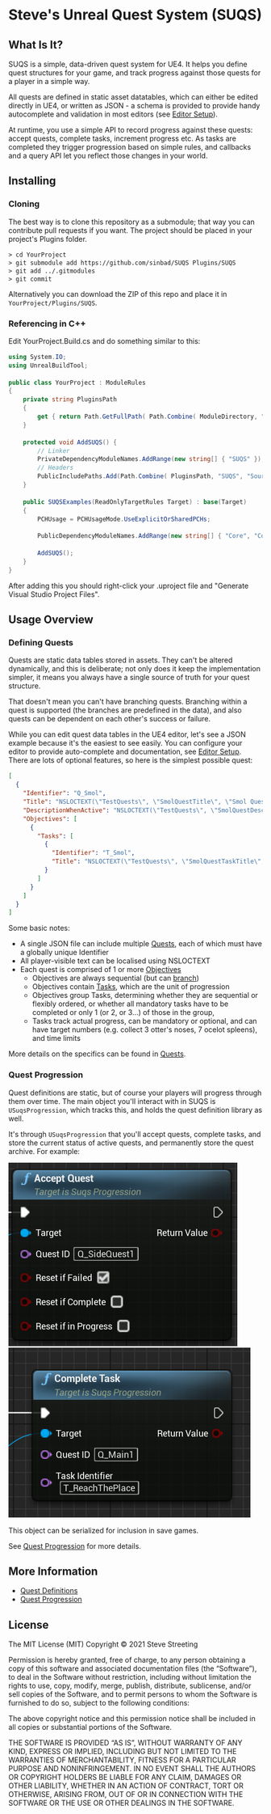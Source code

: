 # Steve's Unreal Quest System (SUQS)

## What Is It?

SUQS is a simple, data-driven quest system for UE4. It helps you define quest structures for your game, 
and track progress against those quests for a player in a simple way. 

All quests are defined in static asset datatables, which can either be edited directly in UE4, or written
as JSON - a schema is provided to provide handy autocomplete and validation in most editors 
(see [Editor Setup](docs/EditorSetup.md)).

At runtime, you use a simple API to record progress against these quests: accept quests, complete tasks,
increment progress etc. As tasks are completed they trigger progression based on simple rules, and callbacks
and a query API let you reflect those changes in your world.


## Installing

### Cloning

The best way is to clone this repository as a submodule; that way you can contribute
pull requests if you want. The project should be placed in your project's Plugins folder.

```
> cd YourProject
> git submodule add https://github.com/sinbad/SUQS Plugins/SUQS
> git add ../.gitmodules
> git commit
```

Alternatively you can download the ZIP of this repo and place it in 
`YourProject/Plugins/SUQS`.

### Referencing in C++

Edit YourProject.Build.cs and do something similar to this:

```csharp
using System.IO;
using UnrealBuildTool;

public class YourProject : ModuleRules
{
	private string PluginsPath
	{
		get { return Path.GetFullPath( Path.Combine( ModuleDirectory, "../../Plugins/" ) ); }
	}
	
	protected void AddSUQS() {
		// Linker
		PrivateDependencyModuleNames.AddRange(new string[] { "SUQS" });
		// Headers
		PublicIncludePaths.Add(Path.Combine( PluginsPath, "SUQS", "Source", "SUQS", "Public"));
	}

	public SUQSExamples(ReadOnlyTargetRules Target) : base(Target)
	{
		PCHUsage = PCHUsageMode.UseExplicitOrSharedPCHs;

		PublicDependencyModuleNames.AddRange(new string[] { "Core", "CoreUObject", "Engine", "InputCore" });
		
		AddSUQS();
	}
}
```

After adding this you should right-click your .uproject file and "Generate Visual
Studio Project Files". 

## Usage Overview

### Defining Quests

Quests are static data tables stored in assets. They can't be altered dynamically, and this is deliberate;
not only does it keep the implementation simpler, it means you always have a single source of truth for
your quest structure.

That doesn't mean you can't have branching quests. Branching within a quest is supported (the branches
are predefined in the data), and also quests can be dependent on each other's success or failure. 


While you can edit quest data tables in the UE4 editor, let's see a JSON example 
because it's the easiest to see easily. You can configure your editor to
provide auto-complete and documentation, see [Editor Setup](docs/EditorSetup.md). 
There are lots of optional features, so here is the simplest possible quest:

```json
[
  {
    "Identifier": "Q_Smol",
    "Title": "NSLOCTEXT(\"TestQuests\", \"SmolQuestTitle\", \"Smol Quest\")",
    "DescriptionWhenActive": "NSLOCTEXT(\"TestQuests\", \"SmolQuestDesc\", \"The smallest possible quest\")",
    "Objectives": [
      {
        "Tasks": [
          {
            "Identifier": "T_Smol",
            "Title": "NSLOCTEXT(\"TestQuests\", \"SmolQuestTaskTitle\", \"Easiest possible thing\")"
          }
        ]
      }
    ]
  }
]
```

Some basic notes:
* A single JSON file can include multiple [Quests](docs/Quests.md), each of which must have a globally unique Identifier
* All player-visible text can be localised using NSLOCTEXT
* Each quest is comprised of 1 or more [Objectives](docs/Objectives.md)
  * Objectives are always sequential (but can [branch](docs/Branching.md))
  * Objectives contain [Tasks](docs/Tasks.md), which are the unit of progression
  * Objectives group Tasks, determining whether they are sequential or flexibly ordered, or whether all mandatory tasks have to be completed or only 1 (or 2, or 3...) of those in the group, 
  * Tasks track actual progress, can be mandatory or optional, and can have target numbers (e.g. collect 3 otter's noses, 7 ocelot spleens), and time limits

More details on the specifics can be found in [Quests](docs/Quests.md).

### Quest Progression

Quest definitions are static, but of course your players will progress through
them over time. The main object you'll interact with in SUQS is `USuqsProgression`,
which tracks this, and holds the quest definition library as well. 

It's through `USuqsProgression` that you'll accept quests, complete tasks, 
and store the current status of active quests, and permanently store the quest archive.
For example:

![Accept Quest](docs/img/acceptquest.png)
![Complete Task](docs/img/completetask.png)

This object can be serialized for inclusion in save games. 

See [Quest Progression](docs/Progression.md) for more details.

## More Information

* [Quest Definitions](docs/Quests.md)
* [Quest Progression](docs/Progression.md)

## License

The MIT License (MIT)
Copyright © 2021 Steve Streeting

Permission is hereby granted, free of charge, to any person obtaining a copy of
this software and associated documentation files (the “Software”), to deal in
the Software without restriction, including without limitation the rights to
use, copy, modify, merge, publish, distribute, sublicense, and/or sell copies of
the Software, and to permit persons to whom the Software is furnished to do so,
subject to the following conditions:

The above copyright notice and this permission notice shall be included in all
copies or substantial portions of the Software.

THE SOFTWARE IS PROVIDED “AS IS”, WITHOUT WARRANTY OF ANY KIND, EXPRESS OR
IMPLIED, INCLUDING BUT NOT LIMITED TO THE WARRANTIES OF MERCHANTABILITY, FITNESS
FOR A PARTICULAR PURPOSE AND NONINFRINGEMENT. IN NO EVENT SHALL THE AUTHORS OR
COPYRIGHT HOLDERS BE LIABLE FOR ANY CLAIM, DAMAGES OR OTHER LIABILITY, WHETHER
IN AN ACTION OF CONTRACT, TORT OR OTHERWISE, ARISING FROM, OUT OF OR IN
CONNECTION WITH THE SOFTWARE OR THE USE OR OTHER DEALINGS IN THE SOFTWARE.

